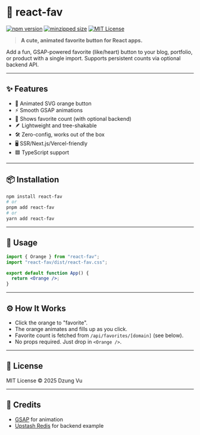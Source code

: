 # 🍊 react-fav

[![npm version](https://img.shields.io/npm/v/react-fav.svg)](https://www.npmjs.com/package/react-fav)
[![minzipped size](https://badgen.net/bundlephobia/minzip/react-fav)](https://bundlephobia.com/result?p=react-fav)
[![MIT License](https://img.shields.io/badge/license-MIT-blue.svg)](LICENSE)

> **A cute, animated favorite button for React apps.**

Add a fun, GSAP-powered favorite (like/heart) button to your blog, portfolio, or product with a single import. Supports persistent counts via optional backend API.

---

## ✨ Features

- 🍊 Animated SVG orange button
- ⚡ Smooth GSAP animations
- 🔢 Shows favorite count (with optional backend)
- 🪶 Lightweight and tree-shakable
- 🛠️ Zero-config, works out of the box
- 🖥️ SSR/Next.js/Vercel-friendly
- 🟦 TypeScript support

---

## 📦 Installation

```bash
npm install react-fav
# or
pnpm add react-fav
# or
yarn add react-fav
```

---

## 🚀 Usage

```jsx
import { Orange } from "react-fav";
import "react-fav/dist/react-fav.css";

export default function App() {
  return <Orange />;
}
```

---

## ⚙️ How It Works

- Click the orange to "favorite".
- The orange animates and fills up as you click.
- Favorite count is fetched from `/api/favorites/[domain]` (see below).
- No props required. Just drop in `<Orange />`.

---

## 📄 License

MIT License © 2025 Dzung Vu

---

## 🙏 Credits

- [GSAP](https://greensock.com/gsap/) for animation
- [Upstash Redis](https://upstash.com/) for backend example
